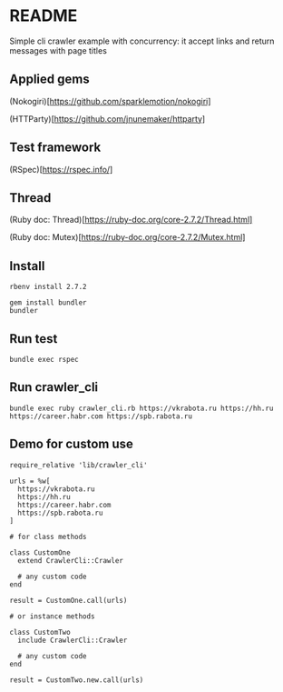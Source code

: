 # README
Simple cli crawler example with concurrency:
it accept links and return messages with page titles

## Applied gems
(Nokogiri)[https://github.com/sparklemotion/nokogiri]

(HTTParty)[https://github.com/jnunemaker/httparty]

## Test framework
(RSpec)[https://rspec.info/]

## Thread
(Ruby doc: Thread)[https://ruby-doc.org/core-2.7.2/Thread.html]

(Ruby doc: Mutex)[https://ruby-doc.org/core-2.7.2/Mutex.html]

## Install
```
rbenv install 2.7.2

gem install bundler
bundler
```

## Run test
```
bundle exec rspec
```

## Run crawler_cli
```
bundle exec ruby crawler_cli.rb https://vkrabota.ru https://hh.ru https://career.habr.com https://spb.rabota.ru
```
## Demo for custom use
```
require_relative 'lib/crawler_cli'

urls = %w[
  https://vkrabota.ru
  https://hh.ru
  https://career.habr.com
  https://spb.rabota.ru
]

# for class methods

class CustomOne
  extend CrawlerCli::Crawler

  # any custom code
end

result = CustomOne.call(urls)

# or instance methods

class CustomTwo
  include CrawlerCli::Crawler

  # any custom code
end

result = CustomTwo.new.call(urls)

```
